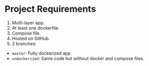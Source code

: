 # Project Requirements

1. Multi-layer app.
2. At least one dockerfile.
3. Compose file.
4. Hosted on GitHub.
5. 2 branches:
  + `master`: Fully dockerized app
  + `undockerized`: Same code but without docker and compose files.
